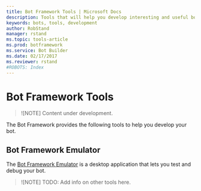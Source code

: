```yaml
---
title: Bot Framework Tools | Microsoft Docs
description: Tools that will help you develop interesting and useful bots.
keywords: bots, tools, development
author: RobStand
manager: rstand
ms.topic: tools-article
ms.prod: botframework
ms.service: Bot Builder
ms.date: 02/17/2017
ms.reviewer: rstand
#ROBOTS: Index
---
```

# Bot Framework Tools

>![NOTE]
> Content under development.

The Bot Framework provides the following tools to help you develop your bot.

## Bot Framework Emulator

The [Bot Framework Emulator](bot-framework-emulator.md) is a desktop application that lets you test and debug your bot.

>![NOTE]
> TODO: Add info on other tools here.
